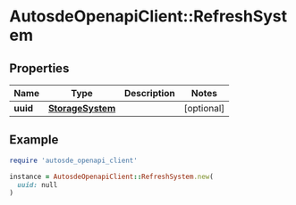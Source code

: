 # AutosdeOpenapiClient::RefreshSystem

## Properties

| Name | Type | Description | Notes |
| ---- | ---- | ----------- | ----- |
| **uuid** | [**StorageSystem**](StorageSystem.md) |  | [optional] |

## Example

```ruby
require 'autosde_openapi_client'

instance = AutosdeOpenapiClient::RefreshSystem.new(
  uuid: null
)
```

